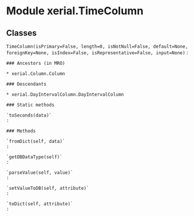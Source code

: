Module xerial.TimeColumn
========================

Classes
-------

`TimeColumn(isPrimary=False, length=0, isNotNull=False, default=None, foreignKey=None, isIndex=False, isRepresentative=False, input=None)`
:   

    ### Ancestors (in MRO)

    * xerial.Column.Column

    ### Descendants

    * xerial.DayIntervalColumn.DayIntervalColumn

    ### Static methods

    `toSeconds(data)`
    :

    ### Methods

    `fromDict(self, data)`
    :

    `getDBDataType(self)`
    :

    `parseValue(self, value)`
    :

    `setValueToDB(self, attribute)`
    :

    `toDict(self, attribute)`
    :